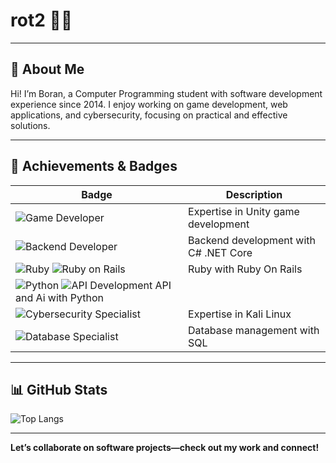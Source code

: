# rot2 👨‍💻

---

## 🌟 About Me
Hi! I’m Boran, a Computer Programming student with software development experience since 2014. I enjoy working on game development, web applications, and cybersecurity, focusing on practical and effective solutions.


---

## 🎯 Achievements & Badges
| Badge                                      | Description                          |
|--------------------------------------------|--------------------------------------|
| ![Game Developer](https://img.shields.io/badge/Game%20Developer-Unity-yellow?style=flat-square&logo=unity) | Expertise in Unity game development  |
| ![Backend Developer](https://img.shields.io/badge/Backend%20Developer-.NET%20Core-orange?style=flat-square&logo=dotnet) | Backend development with C# .NET Core    |
| ![Ruby](https://img.shields.io/badge/Ruby-Expert-red?style=flat&logo=ruby&logoColor=white) ![Ruby on Rails](https://img.shields.io/badge/Ruby_on_Rails-Advanced-blue?style=flat&logo=ruby-on-rails&logoColor=white)  | Ruby with Ruby On Rails
| ![Python](https://img.shields.io/badge/Python-Proficient-green?style=flat&logo=python&logoColor=white) ![API Development](https://img.shields.io/badge/API_Development-Skilled-purple?style=flat&logo=rest-api&logoColor=white) API and Ai with Python
| ![Cybersecurity Specialist](https://img.shields.io/badge/Cybersecurity%20Specialist-Kali%20Linux%2FMetasploit-red?style=flat-square&logo=linux) | Expertise in Kali Linux  |
| ![Database Specialist](https://img.shields.io/badge/Database%20Specialist-SQL-green?style=flat-square&logo=postgresql) | Database management with SQL          |

---

## 📊 GitHub Stats

![Top Langs](https://github-readme-stats.vercel.app/api/top-langs/?username=rot2&layout=compact&theme=dracula)

---

**Let’s collaborate on software projects—check out my work and connect!**

